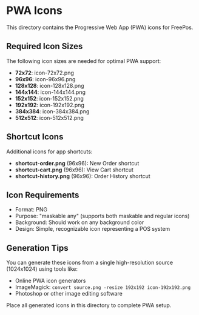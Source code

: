 # PWA Icons

This directory contains the Progressive Web App (PWA) icons for FreePos.

## Required Icon Sizes

The following icon sizes are needed for optimal PWA support:

- **72x72**: icon-72x72.png
- **96x96**: icon-96x96.png  
- **128x128**: icon-128x128.png
- **144x144**: icon-144x144.png
- **152x152**: icon-152x152.png
- **192x192**: icon-192x192.png
- **384x384**: icon-384x384.png
- **512x512**: icon-512x512.png

## Shortcut Icons

Additional icons for app shortcuts:

- **shortcut-order.png** (96x96): New Order shortcut
- **shortcut-cart.png** (96x96): View Cart shortcut  
- **shortcut-history.png** (96x96): Order History shortcut

## Icon Requirements

- Format: PNG
- Purpose: "maskable any" (supports both maskable and regular icons)
- Background: Should work on any background color
- Design: Simple, recognizable icon representing a POS system

## Generation Tips

You can generate these icons from a single high-resolution source (1024x1024) using tools like:
- Online PWA icon generators
- ImageMagick: `convert source.png -resize 192x192 icon-192x192.png`
- Photoshop or other image editing software

Place all generated icons in this directory to complete PWA setup.
